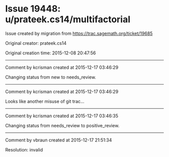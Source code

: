 # Issue 19448: u/prateek.cs14/multifactorial

Issue created by migration from https://trac.sagemath.org/ticket/19685

Original creator: prateek.cs14

Original creation time: 2015-12-08 20:47:56




---

Comment by kcrisman created at 2015-12-17 03:46:29

Changing status from new to needs_review.


---

Comment by kcrisman created at 2015-12-17 03:46:29

Looks like another misuse of git trac...


---

Comment by kcrisman created at 2015-12-17 03:46:35

Changing status from needs_review to positive_review.


---

Comment by vbraun created at 2015-12-17 21:51:34

Resolution: invalid
